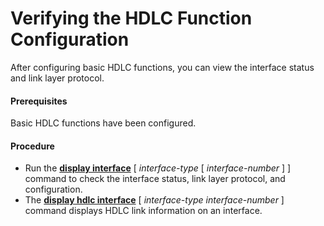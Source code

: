 Verifying the HDLC Function Configuration
=========================================

After configuring basic HDLC functions, you can view the interface status and link layer protocol.

#### Prerequisites

Basic HDLC functions have been configured.


#### Procedure

* Run the [**display interface**](cmdqueryname=display+interface) [ *interface-type* [ *interface-number* ] ] command to check the interface status, link layer protocol, and configuration.
* The [**display hdlc interface**](cmdqueryname=display+hdlc+interface) [ *interface-type* *interface-number* ] command displays HDLC link information on an interface.